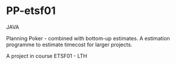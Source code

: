 PP-etsf01
=========

JAVA

Planning Poker - combined with bottom-up estimates. A estimation programme to estimate timecost for  larger projects.

A project in course ETSF01 - LTH
